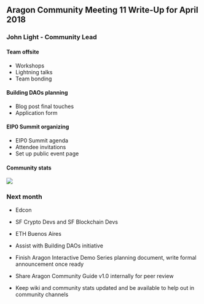 ## Aragon Community Meeting 11 Write-Up for April 2018

### John Light - Community Lead

#### Team offsite

- Workshops
- Lightning talks
- Team bonding

#### Building DAOs planning

- Blog post final touches
- Application form

#### EIP0 Summit organizing

- EIP0 Summit agenda
- Attendee invitations
- Set up public event page

#### Community stats

![](https://lh3.googleusercontent.com/ahPSQJQx8TfeR-LzByYyT0ErJ2EuCA6oqFrHYs02vUpIW8XDEmr3A05HwbfyR7WOfu-fL82Vf1q7WAWfcSKD=w1696-h953)

### Next month

- Edcon

- SF Crypto Devs and SF Blockchain Devs

- ETH Buenos Aires

- Assist with Building DAOs initiative

- Finish Aragon Interactive Demo Series planning document, write formal announcement once ready

- Share Aragon Community Guide v1.0 internally for peer review

- Keep wiki and community stats updated and be available to help out in community channels
